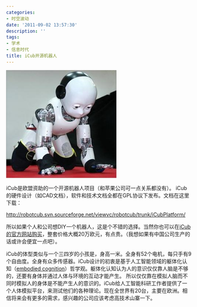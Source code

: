 ```yaml
---
categories:
- 时空波动
date: '2011-09-02 13:57:30'
description: ''
tags:
- 学术
- 信息时代
title: iCub开源机器人
---
```

[![](/assets/spacetimewave/2011/09/2010_01_crawl2_small_large1.jpg "2010_01_crawl2_small_large")](/assets/spacetimewave/2011/09/2010_01_crawl2_small_large1.jpg)



iCub是欧盟资助的一个开源机器人项目（和苹果公司可一点关系都没有）。 iCub的硬件设计（如CAD文档），软件和技术文档全都在GPL协议下发布。文档在这里下载：



http://robotcub.svn.sourceforge.net/viewvc/robotcub/trunk/iCubPlatform/



所以如果个人和公司想DIY一个机器人，这是个不错的选择。当然你也可以在[iCub的官方网站购买](http://www.icub.org/bazaar.php)，整套价格大概20万欧元，有点贵。（我想如果有中国公司生产的话或许会便宜一点吧）。



iCub的体型类似与一个三四岁的小孩是，身高一米。全身有52个电机，每只手有9个自由度。全身有众多传感器。iCub设计的初衷是基于人工智能领域的躯体化认知（[embodied cognition](http://en.wikipedia.org/wiki/Embodied_cognition)）哲学观。躯体化认知认为人的意识仅仅靠人脑是不够的，还要有身体并通过人体与环境的互动才能产生。 所以仅仅靠在模拟人脑而不同时模拟人的身体是不能产生人的意识的。iCub给人工智能科研工作者提供了一个人体模拟平台，来测试他们的各种理论。现在全世界有20台，主要在欧洲。相信将来会有更多的需求，感兴趣的公司应该考虑高技术山寨一下。